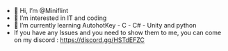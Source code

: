 - 👋 Hi, I’m @Miniflint
- 👀 I’m interested in IT and coding
- 🌱 I’m currently learning AutohotKey - C - C# - Unity and python
- If you have any Issues and you need to show them to me, you can come on my discord : https://discord.gg/HSTdEFZC

<!---
Miniflint/Miniflint is a ✨ special ✨ repository because its `README.md` (this file) appears on your GitHub profile.
You can click the Preview link to take a look at your changes.
--->
